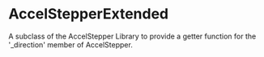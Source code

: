 # AccelStepperExtended
A subclass of the AccelStepper Library to provide a getter function for the '_direction' member of AccelStepper. 
